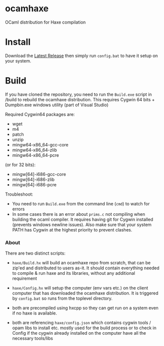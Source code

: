 # ocamhaxe

OCaml distribution for Haxe compilation

# Install

Download the [Latest Release](https://github.com/haxeFoundation/ocamhaxe/releases/latest) then simply run `config.bat` to have it setup on your system.

# Build

If you have cloned the repository, you need to run the `Build.exe` script in /build to rebuild the ocamhaxe distribution. This requires Cygwin 64 bits + Dumpbin.exe windows utility (part of Visual Studio)

Required Cygwin64 packages are:
  - wget
  - m4
  - patch
  - unzip
  - mingw64-x86_64-gcc-core
  - mingw64-x86_64-zlib
  - mingw64-x86_64-pcre
 
(or for 32 bits):
  - mingw[64]-i686-gcc-core
  - mingw[64]-i686-zlib
  - mingw[64]-i686-pcre

Troubleshoot:

- You need to run `Build.exe` from the command line (`cmd`) to watch for errors
- In some cases there is an error about `prims.c` not compiling when building the ocaml compiler. It requires having git for Cygwin installed (prevents windows newline issues). Also make sure that your system PATH has Cygwin at the highest priority to prevent clashes.

### About

There are two distinct scripts:

- `haxe/Build.hx` will build an ocamhaxe repo from scratch, that can be zip'ed and distributed to users as-it. It should contain everything needed to compile & run haxe and its libraries, without any additional requirement 

- `haxe/Config.hx` will setup the computer (env vars etc.) on the client computer that has downloaded the ocamhaxe distribution. It is triggered by `config.bat` so runs from the toplevel directory. 

- both are precompiled using hxcpp so they can get run on a system even if no haxe is available.

- both are referencing `haxe/config.json` which contains cygwin tools / opam libs to install etc. mostly used for the build process or to check in Config if the cygwin already installed on the computer have all the necessary tools/libs
